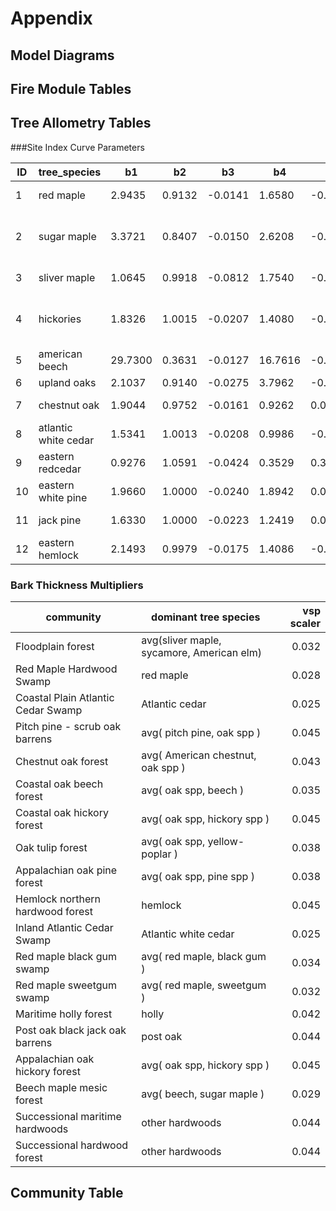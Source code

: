 # Appendix

## Model Diagrams

## Fire Module Tables

## Tree Allometry Tables

###Site Index Curve Parameters

|ID  |tree_species        |b1     |b2    |b3     |b4     |b5     |reference                         |
|----|--------------------|-------|------|-------|-------|-------|----------------------------------|
|1   |red maple           |2.9435 |0.9132|-0.0141|1.6580 |-0.1095|Carmean 1978                      |
|2   |sugar maple         |3.3721 |0.8407|-0.0150|2.6208 |-0.2661|Curtis and Post 1962, Solomon 1968|
|3   |sliver maple        |1.0645 |0.9918|-0.0812|1.7540 |-0.0272|Brendemuehl et al. 1961b          |
|4   |hickories           |1.8326 |1.0015|-0.0207|1.4080 |-0.0005|Boisen and Newlin 1910, Hampf 1965|
|5   |american beech      |29.7300|0.3631|-0.0127|16.7616|-0.6804|Carmean 1978                      |
|6   |upland oaks         |2.1037 |0.9140|-0.0275|3.7962 |-0.2530|Schnur 1937                       |
|7   |chestnut oak        |1.9044 |0.9752|-0.0161|0.9262 |0.0000 |Carmean 1971, 1972                |
|8   |atlantic white cedar|1.5341 |1.0013|-0.0208|0.9986 |-0.0012|Korstian and Bush 1931            |
|9   |eastern redcedar    |0.9276 |1.0591|-0.0424|0.3529 |0.3114 |Hampf 1965                        |
|10  |eastern white pine  |1.9660 |1.0000|-0.0240|1.8942 |0.0000 |Gevorkiantz 1957f                 |
|11  |jack pine           |1.6330 |1.0000|-0.0223|1.2419 |0.0000 |Gevorkiantz 1956c                 |
|12  |eastern hemlock     |2.1493 |0.9979|-0.0175|1.4086 |-0.0008|Frothingham 1915a                 |

### Bark Thickness Multipliers

| community                            | dominant tree species                     | vsp scaler  |
| ------------------------------------ | ----------------------------------------- | ----------: |
| Floodplain forest                    | avg(sliver maple, sycamore, American elm) | 0.032       |
| Red Maple Hardwood Swamp             | red maple                                 | 0.028       |
| Coastal Plain Atlantic Cedar Swamp   | Atlantic cedar                            | 0.025       |
| Pitch pine - scrub oak barrens       | avg( pitch pine, oak spp )                | 0.045       |
| Chestnut oak forest                  | avg( American chestnut, oak spp )         | 0.043       |
| Coastal oak beech forest             | avg( oak spp, beech )                     | 0.035       |
| Coastal oak hickory forest           | avg( oak spp, hickory spp )               | 0.045       |
| Oak tulip forest                     | avg( oak spp, yellow-poplar )             | 0.038       |
| Appalachian oak pine forest          | avg( oak spp, pine spp )                  | 0.038       |
| Hemlock northern hardwood forest     | hemlock                                   | 0.045       |
| Inland Atlantic Cedar Swamp          | Atlantic white cedar                      | 0.025       |
| Red maple black gum swamp            | avg( red maple, black gum )               | 0.034       |
| Red maple sweetgum swamp             | avg( red maple, sweetgum )                | 0.032       |
| Maritime holly forest                | holly                                     | 0.042       |
| Post oak black jack oak barrens      | post oak                                  | 0.044       |
| Appalachian oak hickory forest       | avg( oak spp, hickory spp )               | 0.045       |
| Beech maple mesic forest             | avg( beech, sugar maple )                 | 0.029       |
| Successional maritime hardwoods      | other hardwoods                           | 0.044       |
| Successional hardwood forest         | other hardwoods                           | 0.044       |


## Community Table
